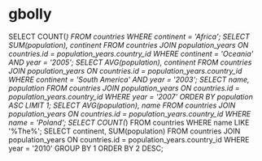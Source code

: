 # gbolly
SELECT COUNT(*) FROM countries WHERE continent = 'Africa';
SELECT SUM(population), continent FROM countries JOIN population_years ON countries.id = population_years.country_id WHERE continent = 'Oceania'  AND year = '2005';
SELECT AVG(population), continent FROM countries JOIN population_years ON countries.id = population_years.country_id WHERE continent = 'South America'  AND year = '2003';
SELECT name, population FROM countries JOIN population_years ON countries.id = population_years.country_id WHERE year = '2007' ORDER BY population ASC LIMIT 1;
SELECT AVG(population), name FROM countries JOIN population_years ON countries.id = population_years.country_id WHERE name = 'Poland';
SELECT COUNT(*) FROM countries WHERE name LIKE '%The%';
SELECT continent, SUM(population) FROM countries JOIN population_years ON countries.id = population_years.country_id WHERE year = '2010' 
GROUP BY 1 ORDER BY 2 DESC;

